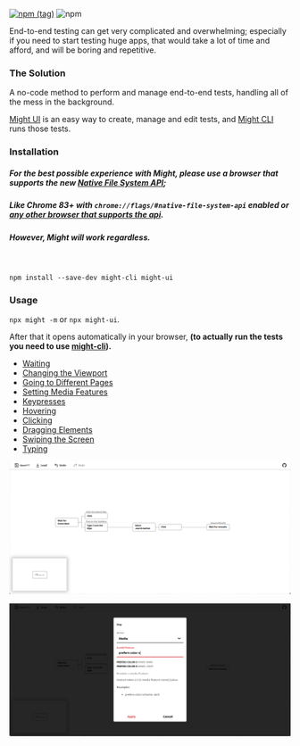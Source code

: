 [![npm (tag)](https://img.shields.io/npm/v/might-ui/latest)](http://npmjs.com/package/might-ui)
![npm](https://img.shields.io/npm/dm/might-ui)

End-to-end testing can get very complicated and overwhelming; especially if you need to start testing huge apps, that would take a lot of time and afford, and will be boring and repetitive.

### The Solution

A no-code method to perform and manage end-to-end tests, handling all of the mess in the background.

[Might UI](https://github.com/ker0olos/Might) is an easy way to create, manage and edit tests,
and [Might CLI](https://github.com/ker0olos/might-cli) runs those tests.

### Installation

##### For the best possible experience with Might, please use a browser that supports the new [Native File System API](https://web.dev/native-file-system/);
##### Like Chrome 83+ with `chrome://flags/#native-file-system-api` enabled or [any other browser that supports the api](https://caniuse.com/#feat=native-filesystem-api).
##### However, Might will work regardless.

</br>

`npm install --save-dev might-cli might-ui`

### Usage
`npx might -m` or `npx might-ui`.

After that it opens automatically in your browser, **(to actually run the tests you need to use [might-cli](https://github.com/ker0olos/might-cli)).**

- [Waiting](https://github.com/ker0olos/Might/blob/master/src/documentation/wait.md)
- [Changing the Viewport](https://github.com/ker0olos/Might/blob/master/src/documentation/viewport.md)
- [Going to Different Pages](https://github.com/ker0olos/Might/blob/master/src/documentation/goto.md)
- [Setting Media Features](https://github.com/ker0olos/Might/blob/master/src/documentation/media.md)
- [Keypresses](https://github.com/ker0olos/Might/blob/master/src/documentation/keyboard.md)
- [Hovering](https://github.com/ker0olos/Might/blob/master/src/documentation/hover.md)
- [Clicking](https://github.com/ker0olos/Might/blob/master/src/documentation/click.md)
- [Dragging Elements](https://github.com/ker0olos/Might/blob/master/src/documentation/drag.md)
- [Swiping the Screen](https://github.com/ker0olos/Might/blob/master/src/documentation/swipe.md)
- [Typing](https://github.com/ker0olos/Might/blob/master/src/documentation/type.md)

[![](./screenshots/1.png)](https://github.com/ker0olos/Might/raw/master/screenshots/1.png)

[![](./screenshots/2.png)](https://github.com/ker0olos/Might/raw/master/screenshots/2.png)